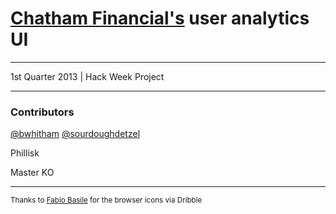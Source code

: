 <h1><a href="http://www.chathamfinancial.com" target="_blank">Chatham Financial's</a> user analytics UI</h1>

<hr>

<p>1st Quarter 2013 | Hack Week Project</p>

<hr>

<h3>Contributors</h3>
<a href="http://www.twitter.com/bwhitham" target="_blank">@bwhitham</a>
<a href="http://www.twitter.com/sourdoughdetzel" target="_blank">@sourdoughdetzel</a>
<p>Phillisk</p>
<p>Master KO</p>

<hr>
<small>Thanks to <a href="http://www.fffabs.com" target="_blank">Fabio Basile</a> for the browser icons via Dribble</small>